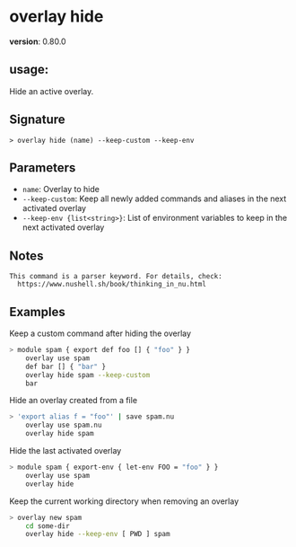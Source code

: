 # overlay hide

**version**: 0.80.0

## **usage**:

Hide an active overlay.

## Signature

`> overlay hide (name) --keep-custom --keep-env`

## Parameters

- `name`: Overlay to hide
- `--keep-custom`: Keep all newly added commands and aliases in the next activated overlay
- `--keep-env {list<string>}`: List of environment variables to keep in the next activated overlay

## Notes

```text
This command is a parser keyword. For details, check:
  https://www.nushell.sh/book/thinking_in_nu.html
```

## Examples

Keep a custom command after hiding the overlay

```bash
> module spam { export def foo [] { "foo" } }
    overlay use spam
    def bar [] { "bar" }
    overlay hide spam --keep-custom
    bar

```

Hide an overlay created from a file

```bash
> 'export alias f = "foo"' | save spam.nu
    overlay use spam.nu
    overlay hide spam
```

Hide the last activated overlay

```bash
> module spam { export-env { let-env FOO = "foo" } }
    overlay use spam
    overlay hide
```

Keep the current working directory when removing an overlay

```bash
> overlay new spam
    cd some-dir
    overlay hide --keep-env [ PWD ] spam
```

